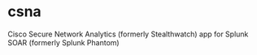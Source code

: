 # csna
Cisco Secure Network Analytics (formerly Stealthwatch) app for Splunk SOAR (formerly Splunk Phantom)
